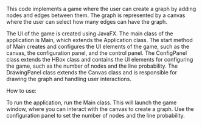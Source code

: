 
This code implements a game where the user can create a graph by adding nodes and edges between them. The graph is represented by a canvas where the user can select how many edges can have the graph.

The UI of the game is created using JavaFX. The main class of the application is Main, which extends the Application class. The start method of Main creates and configures the UI elements of the game, such as the canvas, the configuration panel, and the control panel. The ConfigPanel class extends the HBox class and contains the UI elements for configuring the game, such as the number of nodes and the line probability. The DrawingPanel class extends the Canvas class and is responsible for drawing the graph and handling user interactions.

How to use:

To run the application, run the Main class. This will launch the game window, where you can interact with the canvas to create a graph. Use the configuration panel to set the number of nodes and the line probability. 
